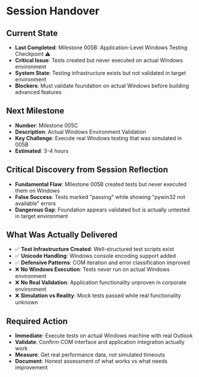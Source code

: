 # Session Handover

## Current State
- **Last Completed**: Milestone 005B: Application-Level Windows Testing Checkpoint ⚠️
- **Critical Issue**: Tests created but never executed on actual Windows environment
- **System State**: Testing infrastructure exists but not validated in target environment
- **Blockers**: Must validate foundation on actual Windows before building advanced features

## Next Milestone
- **Number**: Milestone 005C
- **Description**: Actual Windows Environment Validation
- **Key Challenge**: Execute real Windows testing that was simulated in 005B
- **Estimated**: 3-4 hours

## Critical Discovery from Session Reflection
- **Fundamental Flaw**: Milestone 005B created tests but never executed them on Windows
- **False Success**: Tests marked "passing" while showing "pywin32 not available" errors
- **Dangerous Gap**: Foundation appears validated but is actually untested in target environment

## What Was Actually Delivered
- ✅ **Test Infrastructure Created**: Well-structured test scripts exist
- ✅ **Unicode Handling**: Windows console encoding support added
- ✅ **Defensive Patterns**: COM iteration and error classification improved
- ❌ **No Windows Execution**: Tests never run on actual Windows environment
- ❌ **No Real Validation**: Application functionality unproven in corporate environment
- ❌ **Simulation vs Reality**: Mock tests passed while real functionality unknown

## Required Action
- **Immediate**: Execute tests on actual Windows machine with real Outlook
- **Validate**: Confirm COM interface and application integration actually work
- **Measure**: Get real performance data, not simulated timeouts
- **Document**: Honest assessment of what works vs what needs improvement